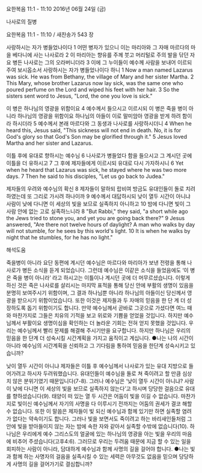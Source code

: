 요한복음 11:1 - 11:10 
2016년 06월 24일 (금)

나사로의 질병



요한복음 11:1 - 11:10 / 새찬송가 543 장


사랑하시는 자가 병들었나이다 
1 어떤 병자가 있으니 이는 마리아와 그 자매 마르다의 마을 베다니에 사는 나사로라 2 이 마리아는 향유를 주께 붓고 머리털로 주의 발을 닦던 자요 병든 나사로는 그의 오라버니더라 3 이에 그 누이들이 예수께 사람을 보내어 이르되 주여 보시옵소서 사랑하시는 자가 병들었나이다 하니
1 Now a man named Lazarus was sick. He was from Bethany, the village of Mary and her sister Martha. 2 This Mary, whose brother Lazarus now lay sick, was the same one who poured perfume on the Lord and wiped his feet with her hair. 3 So the sisters sent word to Jesus, "Lord, the one you love is sick." 

이 병은 하나님의 영광을 위함이요
4 예수께서 들으시고 이르시되 이 병은 죽을 병이 아니라 하나님의 영광을 위함이요 하나님의 아들이 이로 말미암아 영광을 받게 하려 함이라 하시더라 5 예수께서 본래 마르다와 그 동생과 나사로를 사랑하시더니 
4 When he heard this, Jesus said, "This sickness will not end in death. No, it is for God's glory so that God's Son may be glorified through it." 5 Jesus loved Martha and her sister and Lazarus. 

이틀 후에 유대로 향하시는 예수님
6 나사로가 병들었다 함을 들으시고 그 계시던 곳에 이틀을 더 유하시고 7 그 후에 제자들에게 이르시되 유대로 다시 가자하시니 
6 Yet when he heard that Lazarus was sick, he stayed where he was two more days. 7 Then he said to his disciples, "Let us go back to Judea." 

제자들의 우려와 예수님의 확신
8 제자들이 말하되 랍비여 방금도 유대인들이 돌로 치려 하였는데 또 그리로 가시려 하나이까 9 예수께서 대답하시되 낮이 열두 시간이 아니냐 사람이 낮에 다니면 이 세상의 빛을 보므로 실족하지 아니하고 10 밤에 다니면 빛이 그 사람 안에 없는 고로 실족하느니라 
8 "But Rabbi," they said, "a short while ago the Jews tried to stone you, and yet you are going back there?" 9 Jesus answered, "Are there not twelve hours of daylight? A man who walks by day will not stumble, for he sees by this world's light. 10 It is when he walks by night that he stumbles, for he has no light."

해석도움





죽을병이 아니라
요단 동편에 계시던 예수님은 마르다와 마리아가 보낸 전령을 통해 나사로가 병든 소식을 듣게 되었습니다. 그런데 예수님은 이같은 소식을 들었음에도 ‘이 병은 죽을 병이 아니라’ 라고 하시고는 이틀이나 계시던 곳에 더 머무르셨습니다. 이렇게 하신 것은 죽은 나사로를 살리시는 마지막 표적을 통해 당신 안에 부활의 생명이 있음을 분명히 보여주시기 위함이며, 그 결과 하나님뿐 아니라 하나님의 아들이신 당신께서 영광을 받으시기 위함이었습니다. 또한 이것은 제자들과 두 자매의 믿음을 한 단 계 더 성장하도록 돕기 위함이기도 합니다. 만약 예수님께서 곧바로 그곳으로 가셨다면 여느 때와 마찬가지로 그들은 치유의 기적을 보고 위로와 기쁨을 얻었을 것입니다. 하지만 예수님께서 부활이요 생명이심을 확인하는 더 놀라운 기회는 전혀 얻지 못했을 것입니다. 우리는 예수님께서 빨리 문제를 해결해 주시기만을 요구합니다. 하지만 하나님은 우리의 믿음을 한 단계 더 성숙시킬 시간계획을 가지고 움직이고 계십니다.
●나는 나의 시간이 아니라 예수님의 시간계획을 신뢰하고 그 기다림을 통하여 믿음을 한단계 성숙시키고 있습니까? 

낮이 열두 시간이 아니냐
제자들은 이틀 후 예수님께서 나사로가 있는 유대 지방으로 들어가려고 하시자 두려워했습니다. 유대인들이 예수님을 돌로 쳐 죽이려고 할 만큼 심상치 않은 분위기였기 때문입니다(7-8). 그러나 예수님은 ‘낮이 열두 시간이 아니냐? 사람이 낮에 다니면 이 세상의 빛을 보므로 실족하지 않는다’고 하시며 당당한 걸음으로 유대를 향하셨습니다(9). 태양이 떠 있는 열 두 시간은 어둠이 빛을 이길 수 없습니다. 마찬가지로 빛이신 예수님께서 자기의 사명을 다 이루시기 전까지는 어둠의 권세가 결코 해할 수 없습니다. 또한  이 말씀은 제자들이 빛 되신 예수님과 함께 있기만 하면 실족할 염려가 없다는 약속이기도 합니다. 그러나 빛을 보면서도 죽이려고 하는 바리새인들처럼 그안에 빛을 받아들이지 않는 자는 밤에 속한 자와 같아서 실족할 수밖에 없습니다(10). 하나님은 우리에게 예수 그리스도의 얼굴에 있는 하나님의 영광을 아는 빛을 우리의 마음에 비추어 주셨습니다(고후4:6). 그러므로 우리는 두려움 때문에 지금 할 수 있는 일을 회피하는 사람이 아니라, 담대하게 예수님과 함께 사명의 길을 걸어야 합니다. 
●나는 빛과 함께 하는 사명자의 걸음을 실족시킬 수 있는 세력은 아무것도 없음을 믿으며 당당하게 사명의 길을 걸어가기로 결심합니까?